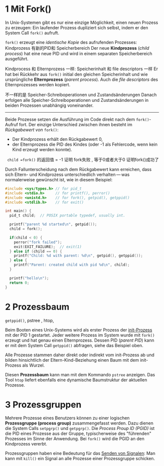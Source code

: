 
# 1 Mit Fork()

In Unix-Systemen gibt es nur eine einzige Möglichkeit, einen neuen Prozess zu erzeugen: Ein laufender Prozess dupliziert sich selbst, indem er den System Call `fork()` aufruft.

`fork()` erzeugt eine _identische Kopie_ des aufrufenden Prozesses: 
Kindprozess 有新的PID和 Speicherbereich
Der neue **Kindprozess** (_child process_) hat eine neue PID und wird in einem separaten Speicherbereich ausgeführt. 

Kindprocess 和 Elternprozess 一样: Speicherinhalt 和 file descriptors 一样 
Er hat bei Rückkehr aus `fork()` initial den gleichen Speicherinhalt und wie ursprüngliche **Elternprozess** (_parent process_). Auch die _file descriptors_ des Elternprozesses werden kopiert.   

不一样的是 Speicher-Schreiboperationen und Zustandsänderungen
Danach erfolgen alle Speicher-Schreiboperationen und Zustandsänderungen in beiden Prozessen unabhängig voneinander.


---

Beide Prozesse setzen die Ausführung im Code direkt nach dem `fork()`-Aufruf fort. Der einzige Unterschied zwischen ihnen besteht im _Rückgabewert von_ `fork()`:
- Der Kindprozess erhält den Rückgabewert 0,
- der Elternprozess die PID des Kindes (oder -1 als Fehlercode, wenn kein Kind erzeugt werden konnte).

` child =fork()` 的返回值 = -1 证明 fork失败 , 等于0或者大于0 证明fork()成功了 

Durch Fallunterscheidung nach dem Rückgabewert kann erreichen, dass sich Eltern- und Kindprozess unterschiedlich verhalten — was normalerweise gewünscht ist, wie in diesem Beispiel:



```c
#include <sys/types.h> // for pid_t
#include <stdio.h>     // for printf(), perror()
#include <unistd.h>    // for fork(), getpid(), getppid()
#include <stdlib.h>    // for exit()

int main() {
  pid_t child;  // POSIX portable typedef, usually int.

  printf("parent %d started\n", getpid());
  child = fork();

  if(child < 0) {
    perror("fork failed");
    exit(EXIT_FAILURE);  // exit(1)
  } else if (child == 0) {
    printf("Child: %d with parent: %d\n", getpid(), getppid());
  } else {
    printf("Parent: created child with pid %d\n", child);
  }

  printf("hello\n");
  return 0;
}
```

# 2 Prozessbaum

`getppid()`,  pstree , htop, 

Beim Booten eines Unix-Systems wird als erster Prozess der [init-Prozess](https://moodle.oncampus.de/modules/ir866/onmod/admin/boot.html) mit der PID 1 gestartet. Jeder weitere Prozess im System wurde mit `fork()` erzeugt und hat genau einen Elternprozess. Dessen PID (_parent PID_) kann er mit dem System Call `getppid()` abfragen, siehe das Beispiel oben.

Alle Prozesse stammen daher direkt oder indirekt vom init-Prozess ab und bilden hinsichtlich der Eltern-Kind-Beziehung einen Baum mit dem init-Prozess als Wurzel.

Diesen **Prozessbaum** kann man mit dem Kommando `pstree` anzeigen. Das Tool `htop` liefert ebenfalls eine dynamische Baumstruktur der aktuellen Prozesse.

# 3 Prozessgruppen

Mehrere Prozesse eines Benutzers können zu einer logischen **Prozessgruppe (process group)** zusammengefasst werden. Dazu dienen die System Calls `setpgrp()` und `getpgrp()`. Die _Process Proup ID (PGID)_ ist die PID eines Prozesse aus der Gruppe, typischerweise des "führenden" Prozesses im Sinne der Anwendung. Bei `fork()` wird die PGID an den Kindprozess vererbt.

Prozessgruppen haben eine Bedeutung für das [Senden von Signalen](https://moodle.oncampus.de/modules/ir866/onmod/ipc/signals.html): Man kann mit `kill()` ein Signal an alle Prozesse einer Prozessgruppe schicken.


